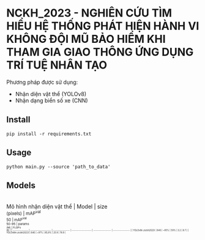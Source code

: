 # NCKH_2023 - NGHIÊN CỨU TÌM HIỂU HỆ THỐNG PHÁT HIỆN HÀNH VI KHÔNG ĐỘI MŨ BẢO HIỂM KHI THAM GIA GIAO THÔNG ỨNG DỤNG TRÍ TUỆ NHÂN TẠO

Phương pháp được sử dụng: <br>

* Nhận diện vật thể (YOLOv8)
* Nhận dạng biển số xe (CNN)

## Install
```
pip install -r requirements.txt
```

## Usage
```
python main.py --source 'path_to_data' 
```

## Models
<br> Mô hình nhận diện vật thể
| Model            | size<br><sup>(pixels) | mAP<sup>val<br>50 | mAP<sup>val<br>50-95 | params<br><sup>(M) | FLOPs<br><sup>(B) |
| ---------------- | --------------------- | ----------------- | -------------------- | ------------------ | ----------------- |
| YOLOv8n (nckh2023) | 640                   | ~95%              | 59%                | 3.2                | 8.7               |
| YOLOv8m (nckh2023) | 640                   | ~97%              | 65,9%                | 25.9               | 78.9              |
